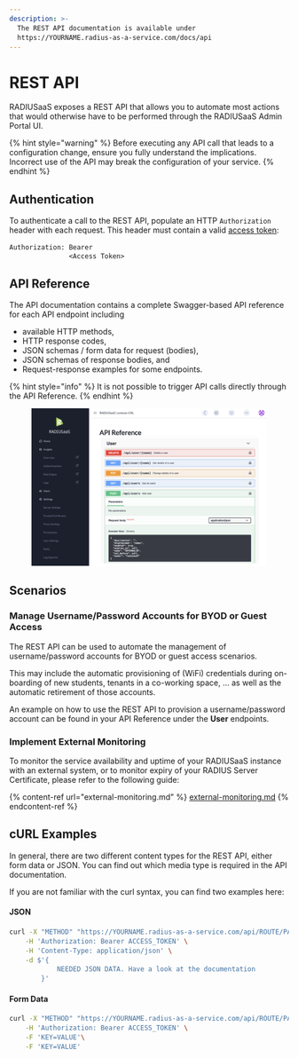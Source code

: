 ```yaml
---
description: >-
  The REST API documentation is available under
  https://YOURNAME.radius-as-a-service.com/docs/api
---
```


# REST API

RADIUSaaS exposes a REST API that allows you to automate most actions that would otherwise have to be performed through the RADIUSaaS Admin Portal UI.

{% hint style="warning" %}
Before executing any API call that leads to a configuration change, ensure you fully understand the implications. Incorrect use of the API may break the configuration of your service.
{% endhint %}

## Authentication

To authenticate a call to the REST API, populate an HTTP `Authorization` header with each request. This header must contain a valid [access token](../../admin-portal/settings/permissions.md#access-tokens):

```
Authorization: Bearer
               <Access Token>
```

## API Reference

The API documentation contains a complete Swagger-based API reference for each API endpoint including

* available HTTP methods,
* HTTP response codes,
* JSON schemas / form data for request (bodies),
* JSON schemas of response bodies, and
* Request-response examples for some endpoints.

{% hint style="info" %}
It is not possible to trigger API calls directly through the API Reference.
{% endhint %}

<figure><img src="../../../.gitbook/assets/image (425).png" alt=""><figcaption></figcaption></figure>

## Scenarios

### Manage Username/Password Accounts for BYOD or Guest Access

The REST API can be used to automate the management of username/password accounts for BYOD or guest access scenarios.&#x20;

This may include the automatic provisioning of (WiFi) credentials during on-boarding of new students, tenants in a co-working space, ... as well as the automatic retirement of those accounts.

An example on how to use the REST API to provision a username/password account can be found in your API Reference under the **User** endpoints.

### Implement External Monitoring

To monitor the service availability and uptime of your RADIUSaaS instance with an external system, or to monitor expiry of your RADIUS Server Certificate, please refer to the following guide:

{% content-ref url="external-monitoring.md" %}
[external-monitoring.md](external-monitoring.md)
{% endcontent-ref %}

## cURL Examples

In general, there are two different content types for the REST API, either form data or JSON. You can find out which media type is required in the API documentation.&#x20;

If you are not familiar with the curl syntax, you can find two examples here:

#### JSON

```bash
curl -X "METHOD" "https://YOURNAME.radius-as-a-service.com/api/ROUTE/PATH" \
    -H 'Authorization: Bearer ACCESS_TOKEN' \
    -H 'Content-Type: application/json' \
    -d $'{
            NEEDED JSON DATA. Have a look at the documentation
        }'
```

#### Form Data

```bash
curl -X "METHOD" "https://YOURNAME.radius-as-a-service.com/api/ROUTE/PATH" \
    -H 'Authorization: Bearer ACCESS_TOKEN' \
    -F 'KEY=VALUE'\
    -F 'KEY=VALUE'
```
